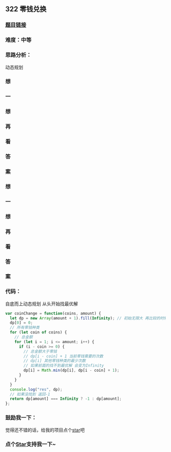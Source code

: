 ## 322 零钱兑换

### [题目链接](https://leetcode-cn.com/problems/coin-change/)

### 难度：中等

### 思路分析：

动态规划

### 想

### 一

### 想

### 再

### 看

### 答

### 案

### 想

### 一

### 想

### 再

### 看

### 答

### 案

### 代码：

自底而上动态规划 从头开始找最优解

```js
var coinChange = function(coins, amount) {
  let dp = new Array(amount + 1).fill(Infinity); // 初始无限大 再比较的时候 会使用零钱次数
  dp[0] = 0;
  // 所有零钱种类
  for (let coin of coins) {
    // 总金额
    for (let i = 1; i <= amount; i++) {
      if (i - coin >= 0) {
        // 总金额大于零钱
        // dp[i - coin] + 1 当前零钱需要的次数
        // dp[i] 其他零钱种类的最少次数
        // 如果前面的找不到最优解 会变为Infinity
        dp[i] = Math.min(dp[i], dp[i - coin] + 1);
      }
    }
  }
  console.log("res", dp);
  // 如果没找到 返回-1
  return dp[amount] === Infinity ? -1 : dp[amount];
};
```

### 鼓励我一下：

觉得还不错的话，给我的项目点个[star](https://github.com/OBKoro1/Brush_algorithm)吧
<!-- 特殊字符串：用于修改/删除markdown的结尾提示语-OBKoro1 -->
### 点个[Star](https://github.com/OBKoro1/Brush_algorithm)支持我一下~

